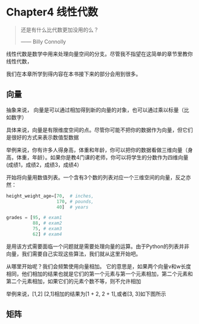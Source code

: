 # Chapter4 线性代数

> 还是有什么比代数更加没用的么？
>
> —— Billy Connolly

线性代数是数学中用来处理向量空间的分支。尽管我不指望在这简单的章节里教你线性代数，

我们在本章所学到得内容在本书接下来的部分会用到很多。

## 向量
抽象来说， 向量是可以通过相加得到新的向量的对象，也可以通过乘以标量（比如数字）

具体来说，向量是有限维度空间的点。尽管你可能不把你的数据作为向量，但它们是很好的方式来表示数值型数据

举例来说，你有许多人得身高，体重和年龄，你可以把你的数据看做三维向量（身高，体重，年龄）。如果你是教4门课的老师，你可以将学生的分数作为四维向量(成绩1，成绩2，成绩3，成绩4）

开始将向量用数值列表。一个含有3个数的列表对应一个三维空间的向量，反之亦然：

```python
height_weight_age=[70,  # inches,
                   170, # pounds,
                   40]  # years

grades = [95, # exam1
          88, # exam2
          75, # exam3
          62] # exam4
```

是用该方式需要面临一个问题就是需要处理向量的运算。由于Python的列表并非向量，我们需要自己实现这些算法，我们就从这里开始吧。

从哪里开始呢？我们会频繁使用向量相加。
它的意思是，如果两个向量v和w长度相同，他们相加的结果也就是它们的第一个元素与第一个元素相加，第二个元素和第二个元素相加，如果它们的元素个数不等，则不允许相加

举例来说，[1,2] [2,1]相加的结果为[1 + 2, 2 + 1],或者[3, 3]如下图所示


## 矩阵